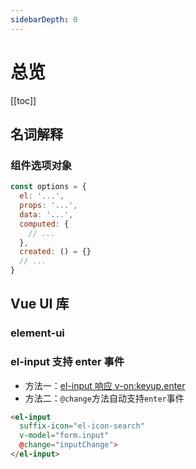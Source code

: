 ```yaml
---
sidebarDepth: 0
---
```


# 总览

[[toc]]

## 名词解释

### 组件选项对象

```js
const options = {
  el: '...',
  props: '...',
  data: '...',
  computed: {
    // ...
  },
  created: () = {}
  // ...
}
```

## Vue UI 库

### element-ui

### el-input 支持 enter 事件

- 方法一：[el-input 响应 v-on:keyup.enter](https://github.com/ElemeFE/element/issues/2333)
- 方法二：`@change`方法自动支持`enter`事件

```html
<el-input
  suffix-icon="el-icon-search"
  v-model="form.input"
  @change="inputChange">
</el-input>
```


